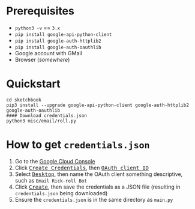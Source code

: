 # Prerequisites
* `python3 -v` == `3.x`
* `pip install google-api-python-client`
* `pip install google-auth-httplib2`
* `pip install google-auth-oauthlib`
* Google account with GMail
* Browser (*somewhere*)

# Quickstart
```
cd sketchbook
pip3 install --upgrade google-api-python-client google-auth-httplib2 google-auth-oauthlib
#### Download credentials.json
python3 misc/email/roll.py
```

# How to get `credentials.json`
1. Go to the [Google Cloud Console](https://console.cloud.google.com/apis/credentials)
2. Click <kbd>[Create Credentials](#null)</kbd>, then <kbd>[OAuth client ID](#null)</kbd>
3. Select <kbd>[Desktop](#null)</kbd>, then name the OAuth client something descriptive, such as `Email Rick-roll Bot`
4. Click <kbd>[Create](#null)</kbd>, then save the credentials as a JSON file (resulting in `credentials.json` being downloaded)
5. Ensure the `credentials.json` is in the same directory as `main.py`
